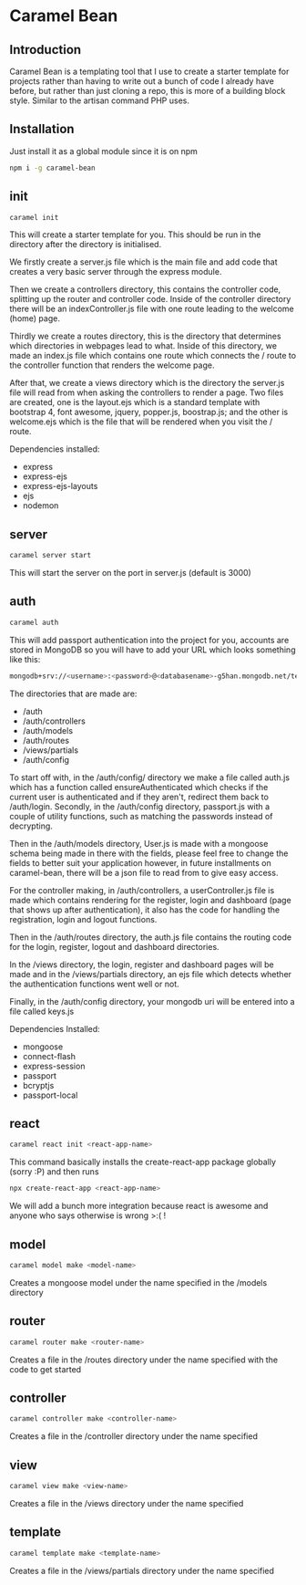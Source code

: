# Caramel Bean

## Introduction
Caramel Bean is a templating tool that I use to create a starter template for projects rather than having to write out a bunch of code I already have before, but rather than just cloning a repo, this is more of a building block style. Similar to the artisan command PHP uses.

## Installation
Just install it as a global module since it is on npm
```bash
npm i -g caramel-bean
```

## init
```bash
caramel init
```
This will create a starter template for you. This should be run in the directory after the directory is initialised.

We firstly create a server.js file which is the main file and add code that creates a very basic server through the express module.

Then we create a controllers directory, this contains the controller code, splitting up the router and controller code. Inside of the controller directory there will be an indexController.js file with one route leading to the welcome (home) page.

Thirdly we create a routes directory, this is the directory that determines which directories in webpages lead to what. Inside of this directory, we made an index.js file which contains one route which connects the / route to the controller function that renders the welcome page.

After that, we create a views directory which is the directory the server.js file will read from when asking the controllers to render a page. Two files are created, one is the layout.ejs which is a standard template with bootstrap 4, font awesome, jquery, popper.js, boostrap.js; and the other is welcome.ejs which is the file that will be rendered when you visit the / route.

Dependencies installed:

* express
* express-ejs
* express-ejs-layouts
* ejs
* nodemon

## server
```bash
caramel server start
```

This will start the server on the port in server.js (default is 3000)

## auth
```bash
caramel auth
```

This will add passport authentication into the project for you, accounts are stored in MongoDB so you will have to add your URL which looks something like this:

```bash
mongodb+srv://<username>:<password>@<databasename>-g5han.mongodb.net/test?retryWrites=true&w=majority
```

The directories that are made are:

* /auth
* /auth/controllers
* /auth/models
* /auth/routes
* /views/partials
* /auth/config

To start off with, in the /auth/config/ directory we make a file called auth.js which has a function called ensureAuthenticated which checks if the current user is authenticated and if they aren't, redirect them back to /auth/login. Secondly, in the /auth/config directory, passport.js with a couple of utility functions, such as matching the passwords instead of decrypting.

Then in the /auth/models directory, User.js is made with a mongoose schema being made in there with the fields, please feel free to change the fields to better suit your application however, in future installments on caramel-bean, there will be a json file to read from to give easy access.

For the controller making, in /auth/controllers, a userController.js file is made which contains rendering for the register, login and dashboard (page that shows up after authentication), it also has the code for handling the registration, login and logout functions.

Then in the /auth/routes directory, the auth.js file contains the routing code for the login, register, logout and dashboard directories.

In the /views directory, the login, register and dashboard pages will be made and in the /views/partials directory, an ejs file which detects whether the authentication functions went well or not.

Finally, in the /auth/config directory, your mongodb uri will be entered into a file called keys.js

Dependencies Installed:

* mongoose
* connect-flash
* express-session
* passport
* bcryptjs
* passport-local

## react
```bash
caramel react init <react-app-name>
```

This command basically installs the create-react-app package globally (sorry :P) and then runs

```bash
npx create-react-app <react-app-name>
```

We will add a bunch more integration because react is awesome and anyone who says otherwise is wrong >:( !

## model
```bash
caramel model make <model-name>
```

Creates a mongoose model under the name specified in the /models directory

## router
```bash
caramel router make <router-name>
```

Creates a file in the /routes directory under the name specified with the code to get started

## controller
```bash
caramel controller make <controller-name>
```

Creates a file in the /controller directory under the name specified

## view
```bash
caramel view make <view-name>
```

Creates a file in the /views directory under the name specified

## template
```bash
caramel template make <template-name>
```

Creates a file in the /views/partials directory under the name specified